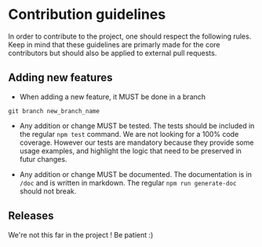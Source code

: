 # Contribution guidelines

In order to contribute to the project, one should respect the following rules.
Keep in mind that these guidelines are primarly made for the core contributors
but should also be applied to external pull requests.

## Adding new features

- When adding a new feature, it MUST be done in a branch
```
git branch new_branch_name
```

- Any addition or change MUST be tested. The tests should be included in the
regular `npm test` command. We are not looking for a 100% code coverage. However
our tests are mandatory because they provide some usage examples, and highlight
the logic that need to be preserved in futur changes.

- Any addition or change MUST be documented. The documentation is in `/doc` and
is written in markdown. The regular `npm run generate-doc` should not break.

## Releases

We're not this far in the project ! Be patient :)
